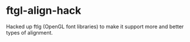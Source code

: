 ftgl-align-hack
===============

Hacked up ftlg (OpenGL font libraries) to make it support more and better types of alignment.
